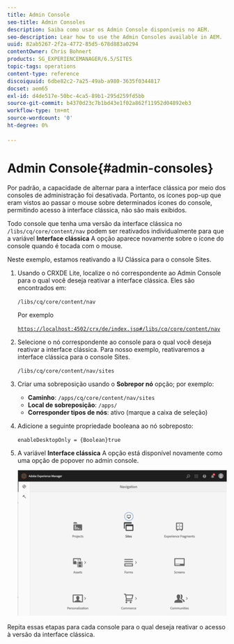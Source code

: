 ```yaml
---
title: Admin Console
seo-title: Admin Consoles
description: Saiba como usar os Admin Console disponíveis no AEM.
seo-description: Lear how to use the Admin Consoles available in AEM.
uuid: 82ab5267-2f2a-4772-85d5-678d883a0294
contentOwner: Chris Bohnert
products: SG_EXPERIENCEMANAGER/6.5/SITES
topic-tags: operations
content-type: reference
discoiquuid: 6dbe82c2-7a25-49ab-a980-3635f0344817
docset: aem65
exl-id: d4de517e-50bc-4ca5-89b1-295d259fd5bb
source-git-commit: b4370d23c7b1bd43e1f02a862f11952d04892eb3
workflow-type: tm+mt
source-wordcount: '0'
ht-degree: 0%

---
```


# Admin Console{#admin-consoles}

Por padrão, a capacidade de alternar para a interface clássica por meio dos consoles de administração foi desativada. Portanto, os ícones pop-up que eram vistos ao passar o mouse sobre determinados ícones do console, permitindo acesso à interface clássica, não são mais exibidos.

Todo console que tenha uma versão da interface clássica no `/libs/cq/core/content/nav` podem ser reativados individualmente para que a variável **Interface clássica** A opção aparece novamente sobre o ícone do console quando é tocada com o mouse.

Neste exemplo, estamos reativando a IU Clássica para o console Sites.

1. Usando o CRXDE Lite, localize o nó correspondente ao Admin Console para o qual você deseja reativar a interface clássica. Eles são encontrados em:

   `/libs/cq/core/content/nav`

   Por exemplo

   [`https://localhost:4502/crx/de/index.jsp#/libs/cq/core/content/nav`](https://localhost:4502/crx/de/index.jsp#/libs/cq/core/content/nav)

1. Selecione o nó correspondente ao console para o qual você deseja reativar a interface clássica. Para nosso exemplo, reativaremos a interface clássica para o console Sites.

   `/libs/cq/core/content/nav/sites`

1. Criar uma sobreposição usando o **Sobrepor nó** opção; por exemplo:

   * **Caminho**: `/apps/cq/core/content/nav/sites`
   * **Local de sobreposição**: `/apps/`
   * **Corresponder tipos de nós**: ativo (marque a caixa de seleção)

1. Adicione a seguinte propriedade booleana ao nó sobreposto:

   `enableDesktopOnly = {Boolean}true`

1. A variável **Interface clássica** A opção está disponível novamente como uma opção de popover no admin console.

   ![opção de popover da interface clássica](assets/syui-01-2019-02-27-15-16-55.png)

Repita essas etapas para cada console para o qual deseja reativar o acesso à versão da interface clássica.
